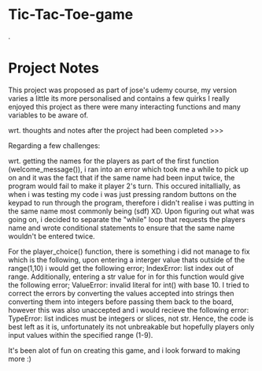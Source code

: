 # Tic-Tac-Toe-game
.
# Project Notes

This project was proposed as part of jose's udemy course, my version varies a little its more personalised and contains a few quirks
I really enjoyed this project as there were many interacting functions and many variables to be aware of.

wrt. thoughts and notes after the project had been completed >>>

Regarding a few challenges:

wrt. getting the names for the players as part of the first function (welcome_message()), i ran into an error which took me a while to pick up on
and it was the fact that if the same name had been input twice, the program would fail to make it player 2's turn. This occured initallially, as
when i was testing my code i was just pressing random buttons on the keypad to run through the program, therefore i didn't realise i was putting in
the same name most commonly being (sdf) XD. Upon figuring out what was going on, i decided to separate the "while" loop that requests the players
name and wrote conditional statements to ensure that the same name wouldn't be entered twice.

For the player_choice() function, there is something i did not manage to fix which is the following, upon entering a interger value thats outside of the
range(1,10) i would get the following error; IndexError: list index out of range. Additionally, entering a str value for in for this function would
give the following error; ValueError: invalid literal for int() with base 10. I tried to correct the errors by converting the values accepted into strings
then converting them into integers before passing them back to the board, however this was also unaccepted and i would recieve the following error: 
TypeError: list indices must be integers or slices, not str. Hence, the code is best left as it is, unfortunately its not unbreakable but hopefully
players only input values within the specified range (1-9).

It's been alot of fun on creating this game, and i look forward to making more :)
